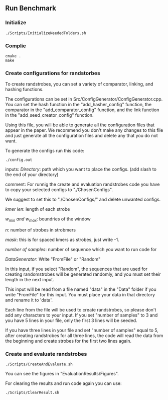 ## Run Benchmark

### Initialize

```
./Scripts/InitializeNeededFolders.sh
```

### Complie

```
cmake .
make
```

### Create configurations for randstorbes

To create randstrobes, you can set a variety of comparator, linking, and hashing functions.

The configurations can be set in Src/ConfigGenerator/ConfigGenerator.cpp. You can set the hash function in the "add_hasher_config" function, the comparator in the "add_comparator_config" function, and the link function in the "add_seed_creator_config" function.

Using this file, you will be able to generate all the configuration files that appear in the paper. We recommend you don't make any changes to this file and just generate all the configuration files and delete any that you do not want.

To generate the configs run this code:

```
./config.out
```

inputs:
$Directory:$ path which you want to place the configs. (add slash to the end of your directory)

comment: For runnig the create and evaluation randstrobes code you have to copy your selected configs to "./ChosenConfigs".

We suggest to set this to "./ChosenConfigs/" and delete unwanted configs.

$kmer\ len:$ length of each strobe

$w_{min}\ and\ w_{max}:$ boundries of the window

$n:$ number of strobes in strobmers

$mask:$ this is for spaced kmers as strobes, just write -1.

$number\ of\ samples:$ number of sequence which you want to run code for

$DataGenerator:$ Write "FromFile" or "Random"

In this input, if you select "Random", the sequences that are used for creating randomstrobes will be generated randomly, and you must set their length in the next input.

This input will be read from a file named "data" in the "Data" folder if you write "FromFile" for this input. You must place your data in that directory and rename it to 'data'.

Each line from the file will be used to create randstrobes, so please don't add any characters to your input. If you set "number of samples" to 3 and you have 5 lines in your file, only the first 3 lines will be seeded.

If you have three lines in your file and set "number of samples" equal to 5, after creating randstrobes for all three lines, the code will read the data from the beginning and create strobes for the first two lines again.

### Create and evaluate randstrobes

```
./Scripts/CreateAndEvaluate.sh
```

You can see the figures in "EvaluationResults/Figures".

For clearing the results and run code again you can use:

```
./Scripts/ClearResult.sh
```
